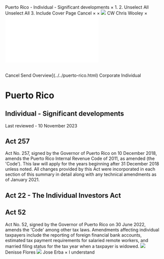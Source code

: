 Puerto Rico - Individual - Significant developments
×
1.
2.
Unselect All
Unselect All
3.
Include Cover Page
Cancel
×
×
![](../../-/media/world-wide-tax-summaries/attachments/global---chris-wooley.ashx%3Frev=ac5e5f3223b34096b1afc2a6009c7320&revision=ac5e5f32-23b3-4096-b1af-c2a6009c7320&hash=859B7ADC84DC2CBEC9760E9E6EE7DE6D0A8BFCDF)
CW
Chris Wooley
×
![](significant-developments.html)
######
Cancel
Send
Overview](../../puerto-rico.html)
Corporate
Individual
# Puerto Rico
## Individual - Significant developments
Last reviewed - 10 November 2023
## Act 257
Act No. 257, signed by the Governor of Puerto Rico on 10 December 2018, amends the Puerto Rico Internal Revenue Code of 2011, as amended (the 'Code'). This law will apply for the years beginning after 31 December 2018 unless noted. All changes provided by this Act were incorporated in each section of this summary in detail along with any technical amendments as of January 2021.
## Act 22 - The Individual Investors Act
## Act 52
Act No. 52, signed by the Governor of Puerto Rico on 30 June 2022, amends the 'Code' among other tax laws. Amendments affecting individual taxpayers include the reporting of foreign financial bank accounts, estimated tax payment requirements for salaried remote workers, and married filing status for the tax year when a taxpayer is widowed.
![](../../-/media/world-wide-tax-summaries/attachments/puerto-rico---denisse_flores.ashx%3Frev=24ce0257b02140dfae62eeab7aeb62bc&revision=24ce0257-b021-40df-ae62-eeab7aeb62bc&hash=4E87DCCE608276C3402BDFA059DC66D2EB73A123)
Denisse Flores
![](../../-/media/world-wide-tax-summaries/attachments/puerto-rico---jose_erba.ashx%3Frev=21917ede1ffa44309da2cfd8eef8556a&revision=21917ede-1ffa-4430-9da2-cfd8eef8556a&hash=7E5E73D32DFE7F0EE6E93FBE485ADDA3D303C225)
Jose Erba
×
I understand